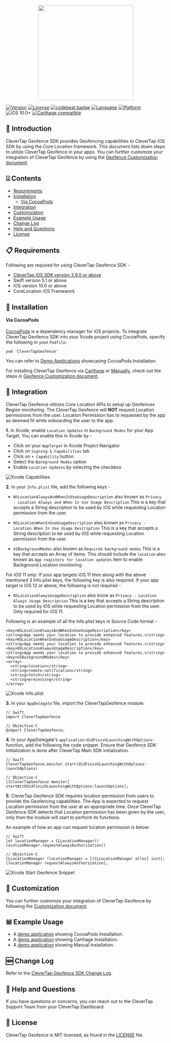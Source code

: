 <p align="center">
  <img src="https://github.com/CleverTap/clevertap-segment-ios/blob/master/clevertap-logo.png" width="300"/>
</p>

[![Version](https://img.shields.io/cocoapods/v/CleverTapGeofence.svg?style=flat)](http://cocoapods.org/pods/CleverTapGeofence)
[![License](https://img.shields.io/badge/license-MIT-blue.svg?style=flat)](http://mit-license.org)
[![codebeat badge](https://codebeat.co/badges/72d5f95b-6d33-4811-97fb-7c7cff001815)](https://codebeat.co/projects/github-com-clevertap-clevertap-geofence-ios-master)
[![Language](https://img.shields.io/badge/swift-5.1-orange.svg)](https://developer.apple.com/swift)
[![Platform](http://img.shields.io/badge/platform-iOS-lightgrey.svg?style=flat)](https://developer.apple.com/resources/)
![iOS 10.0+](https://img.shields.io/badge/iOS-10.0%2B-blue.svg)
[![Carthage compatible](https://img.shields.io/badge/Carthage-compatible-4BC51D.svg?style=flat)](https://github.com/Carthage/Carthage)

## 👋 Introduction

CleverTap Geofence SDK provides Geofencing capabilities to CleverTap iOS SDK by using the Core Location framework. This document lists down steps to utilize CleverTap Geofence in your apps. You can further customize your integration of CleverTap Geofence by using the [Geofence Customization document](Docs/Customization.md).

## ⍗ Contents

- [Requirements](#-requirements)
- [Installation](#-installation)
    - [Via CocoaPods](#via-cocoapods)
- [Integration](#-integration)
- [Customization](#-customization)
- [Example Usage](#-example-usage)
- [Change Log](#-change-log)
- [Help and Questions](#-help-and-questions)
- [License](#-license)


## 📋 Requirements
Following are required for using CleverTap Geofence SDK -
- [CleverTap iOS SDK version 3.9.0 or above](https://github.com/CleverTap/clevertap-ios-sdk/releases)
- Swift version 5.1 or above
- iOS version 10.0 or above
- CoreLocation iOS Framework

## 🎉 Installation

#### Via CocoaPods

[CocoaPods](https://cocoapods.org) is a dependency manager for iOS projects. To integrate CleverTap Geofence SDK into your Xcode project using CocoaPods, specify the following in your `Podfile`:

```
pod 'CleverTapGeofence'
```
You can refer to [Demo Applications](https://github.com/CleverTap/clevertap-geofence-ios/tree/master/Examples/CocoapodsExample) showcasing CocoaPods Installation.

For installing CleverTap Geofence via [Carthage](Docs/Customization.md#carthage) or [Manually](Docs/Customization.md#manual), check out the steps in [Geofence Customization document](Docs/Customization.md#alternative-installation).

## 🚀 Integration

CleverTap Geofence utilizes Core Location APIs to setup up Geofences Region monitoring.
 The CleverTap Geofence will **NOT** request Location permissions from the user. Location Permission has to requested by the app as deemed fit while onboarding the user to the app.

**1.** In Xcode, enable `Location Updates` in `Background Modes` for your App Target. You can enable this in Xcode by -
  - Click on your `AppTarget` in Xcode Project Navigator
  - Click on `Signing & Capabilities` tab 
  - Click on `+ Capability` button
  - Select the `Background Modes` option
  - Enable `Location Updates` by selecting the checkbox
  
  ![Xcode Capabilities](Docs/Capabilities.png  "Capabilities")
  
**2.** In your `Info.plist` file, add the following keys -
  - `NSLocationAlwaysAndWhenInUseUsageDescription` also known as `Privacy - Location Always and When In Use Usage Description`
   This is a key that accepts a String description to be used by iOS while requesting Location permission from the user.

  - `NSLocationWhenInUseUsageDescription` also known as `Privacy - Location When In Use Usage Description`
  This is a key that accepts a String description to be used by iOS while requesting Location permission from the user.

  - `UIBackgroundModes` also known as `Required background modes`
  This is a key that accepts an Array of items. This should include the `location` also known as `App registers for location updates` item to enable Background Location monitoring.

  *For iOS 11 only*: If your app targets iOS 11 then along with the above mentioned 3 Info.plist keys, the following key is also required. If your app target is iOS 12 or above, the following is not required -
  - `NSLocationAlwaysUsageDescription` also know as `Privacy - Location Always Usage Description`
  This is a key that accepts a String description to be used by iOS while requesting Location permission from the user. Only required for iOS 11.


  Following is an example of all the Info.plist keys in Source Code format -

  ```
  <key>NSLocationAlwaysAndWhenInUseUsageDescription</key>
  <string>App needs your location to provide enhanced features.</string>
  <key>NSLocationWhenInUseUsageDescription</key>
  <string>App needs your location to provide enhanced features.</string>
  <key>NSLocationAlwaysUsageDescription</key>
  <string>App needs your location to provide enhanced features.</string>
  <key>UIBackgroundModes</key>
  <array>
    <string>location</string>
    <string>remote-notification</string>
    <string>fetch</string>
    <string>processing</string>
  </array>
  ```
  
  ![Xcode Info.plist](Docs/Info-plist.png "Info.plist")



**3.** In your `AppDelegate` file, import the CleverTapGeofence module:

  ```
  // Swift
  import CleverTapGeofence

  // Objective-C
  @import CleverTapGeofence;
  ```
  
**4.** In your AppDelegate's `application:didFinishLaunchingWithOptions:` function, add the following the code snippet. 
Ensure that Geofence SDK initialization is done after CleverTap Main SDK initialization.

  ```
  // Swift
  CleverTapGeofence.monitor.start(didFinishLaunchingWithOptions: launchOptions)

  // Objective-C
  [[CleverTapGeofence monitor] startWithDidFinishLaunchingWithOptions:launchOptions];
  ```
 
**5.** CleverTap Geofence SDK requires location permission from users to provide the Geofencing capabilities. The App is expected to request Location permission from the user at an appropriate time. Once CleverTap Geofence SDK detects that Location permission has been given by the user, only then the module will start to perform its functions.

  An example of how an app can request location permission is below:

  ```
  // Swift
  let locationManager = CLLocationManager()
  locationManager.requestAlwaysAuthorization()

  // Objective-C 
  CLLocationManager *locationManager = [[CLLocationManager alloc] init];
  [locationManager requestAlwaysAuthorization];
  ```


![Xcode Start Geofence Snippet](Docs/StartGeofence.png  "Example AppDelegate.swift")

## 📖 Customization
You can further *customize* your integration of CleverTap Geofence by following the [Customization document](Docs/Customization.md).

## 𝌡 Example Usage

- A [demo application](https://github.com/CleverTap/clevertap-geofence-ios/tree/master/Examples/CocoapodsExample) showing CocoaPods Installation.
- A [demo application](https://github.com/CleverTap/clevertap-geofence-ios/tree/master/Examples/CarthageExample) showing Carthage Installation.
- A [demo application](https://github.com/CleverTap/clevertap-geofence-ios/tree/master/Examples/Manual) showing Manual Installation.

## 🆕 Change Log

Refer to the [CleverTap Geofence SDK Change Log](https://github.com/CleverTap/clevertap-geofence-ios/blob/master/CHANGELOG.md).


## 🤝 Help and Questions

If you have questions or concerns, you can reach out to the CleverTap Support Team from your CleverTap Dashboard.

## 📄 License
CleverTap Geofence is MIT licensed, as found in the [LICENSE](https://github.com/CleverTap/clevertap-geofence-ios/blob/master/LICENSE) file.


